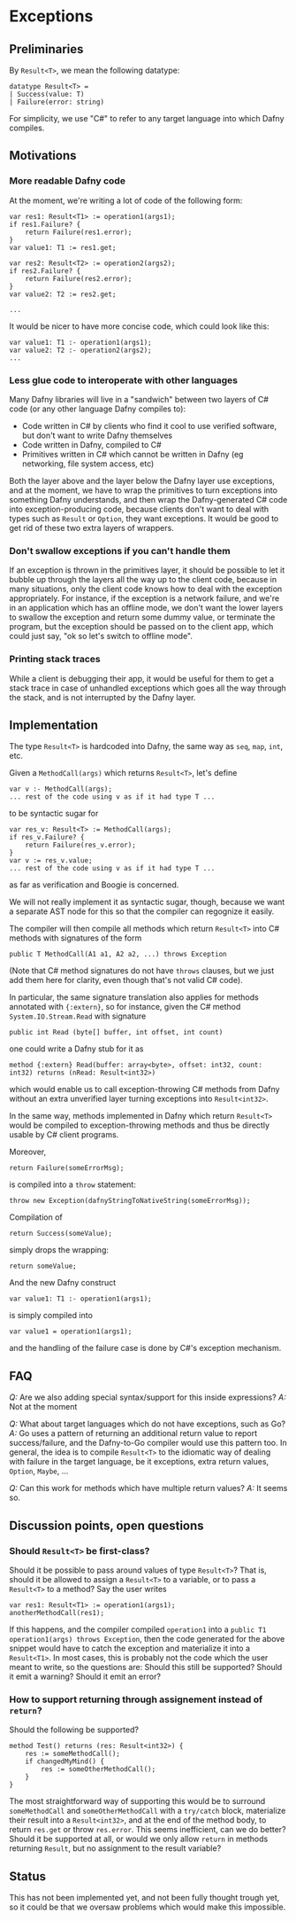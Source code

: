 # Exceptions

## Preliminaries

By `Result<T>`, we mean the following datatype:

```
datatype Result<T> =
| Success(value: T)
| Failure(error: string)
```

For simplicity, we use "C#" to refer to any target language into which Dafny compiles.

## Motivations

### More readable Dafny code

At the moment, we're writing a lot of code of the following form:

```
var res1: Result<T1> := operation1(args1);
if res1.Failure? {
	return Failure(res1.error);
}
var value1: T1 := res1.get;

var res2: Result<T2> := operation2(args2);
if res2.Failure? {
	return Failure(res2.error);
}
var value2: T2 := res2.get;

...
```

It would be nicer to have more concise code, which could look like this:
```
var value1: T1 :- operation1(args1);
var value2: T2 :- operation2(args2);
...
```

### Less glue code to interoperate with other languages

Many Dafny libraries will live in a "sandwich" between two layers of C# code (or any other language Dafny compiles to):
* Code written in C# by clients who find it cool to use verified software, but don't want to write Dafny themselves
* Code written in Dafny, compiled to C#
* Primitives written in C# which cannot be written in Dafny (eg networking, file system access, etc)

Both the layer above and the layer below the Dafny layer use exceptions, and at the moment, we have to wrap the primitives to turn exceptions into something Dafny understands, and then wrap the Dafny-generated C# code into exception-producing code, because clients don't want to deal with types such as `Result` or `Option`, they want exceptions.
It would be good to get rid of these two extra layers of wrappers.

### Don't swallow exceptions if you can't handle them

If an exception is thrown in the primitives layer, it should be possible to let it bubble up through the layers all the way up to the client code, because in many situations, only the client code knows how to deal with the exception appropriately.
For instance, if the exception is a network failure, and we're in an application which has an offline mode, we don't want the lower layers to swallow the exception and return some dummy value, or terminate the program, but the exception should be passed on to the client app, which could just say, "ok so let's switch to offline mode".

### Printing stack traces

While a client is debugging their app, it would be useful for them to get a stack trace in case of unhandled exceptions which goes all the way through the stack, and is not interrupted by the Dafny layer.


## Implementation

The type `Result<T>` is hardcoded into Dafny, the same way as `seq`, `map`, `int`, etc.

Given a `MethodCall(args)` which returns `Result<T>`, let's define

```
var v :- MethodCall(args);
... rest of the code using v as if it had type T ...
```

to be syntactic sugar for

```
var res_v: Result<T> := MethodCall(args);
if res_v.Failure? {
	return Failure(res_v.error);
}
var v := res_v.value;
... rest of the code using v as if it had type T ...
```

as far as verification and Boogie is concerned.

We will not really implement it as syntactic sugar, though, because we want a separate AST node for this so that the compiler can regognize it easily.

The compiler will then compile all methods which return `Result<T>` into C# methods with signatures of the form

```
public T MethodCall(A1 a1, A2 a2, ...) throws Exception
```

(Note that C# method signatures do not have `throws` clauses, but we just add them here for clarity, even though that's not valid C# code).

In particular, the same signature translation also applies for methods annotated with `{:extern}`, so for instance, given the C# method `System.IO.Stream.Read` with signature 

```
public int Read (byte[] buffer, int offset, int count)
```

one could write a Dafny stub for it as

```
method {:extern} Read(buffer: array<byte>, offset: int32, count: int32) returns (nRead: Result<int32>)
```

which would enable us to call exception-throwing C# methods from Dafny without an extra unverified layer turning exceptions into `Result<int32>`.

In the same way, methods implemented in Dafny which return `Result<T>` would be compiled to exception-throwing methods and thus be directly usable by C# client programs.

Moreover,

```
return Failure(someErrorMsg);
```

is compiled into a `throw` statement:

```
throw new Exception(dafnyStringToNativeString(someErrorMsg));
```

Compilation of

```
return Success(someValue);
```

simply drops the wrapping:

```
return someValue;
```

And the new Dafny construct

```
var value1: T1 :- operation1(args1);
```

is simply compiled into

```
var value1 = operation1(args1);
```

and the handling of the failure case is done by C#'s exception mechanism.


## FAQ

*Q:* Are we also adding special syntax/support for this inside expressions?
*A:* Not at the moment

*Q:* What about target languages which do not have exceptions, such as Go?
*A:* Go uses a pattern of returning an additional return value to report success/failure, and the Dafny-to-Go compiler would use this pattern too. In general, the idea is to compile `Result<T>` to the idiomatic way of dealing with failure in the target language, be it exceptions, extra return values, `Option`, `Maybe`, ...

*Q:* Can this work for methods which have multiple return values?
*A:* It seems so.


## Discussion points, open questions

### Should  `Result<T>` be first-class?

Should it be possible to pass around values of type `Result<T>`? That is, should it be allowed to assign a `Result<T>` to a variable, or to pass a `Result<T>` to a method? Say the user writes
```
var res1: Result<T1> := operation1(args1);
anotherMethodCall(res1);
```
If this happens, and the compiler compiled `operation1` into a `public T1 operation1(args) throws Exception`, then the code generated for the above snippet would have to catch the exception and materialize it into a `Result<T1>`.
In most cases, this is probably not the code which the user meant to write, so the questions are: Should this still be supported? Should it emit a warning? Should it emit an error?


### How to support returning through assignement instead of `return`?

Should the following be supported?

```
method Test() returns (res: Result<int32>) {
	res := someMethodCall();
	if changedMyMind() {
		res := someOtherMethodCall();
	}
}
```

The most straightforward way of supporting this would be to surround `someMethodCall` and `someOtherMethodCall` with a `try/catch` block, materialize their result into a `Result<int32>`, and at the end of the method body, to return `res.get` or throw `res.error`.
This seems inefficient, can we do better?
Should it be supported at all, or would we only allow `return` in methods returning `Result`, but no assignment to the result variable?


## Status

This has not been implemented yet, and not been fully thought trough yet, so it could be that we oversaw problems which would make this impossible.

